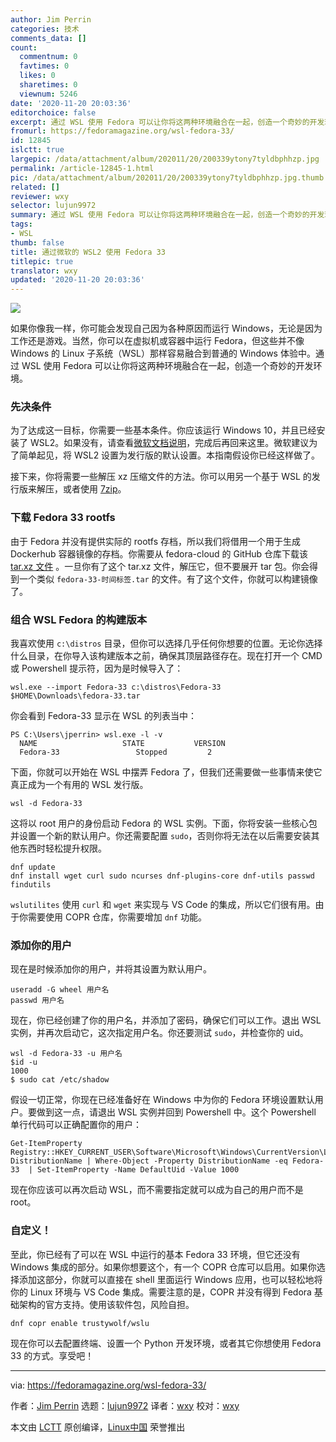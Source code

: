 ```yaml
---
author: Jim Perrin
categories: 技术
comments_data: []
count:
  commentnum: 0
  favtimes: 0
  likes: 0
  sharetimes: 0
  viewnum: 5246
date: '2020-11-20 20:03:36'
editorchoice: false
excerpt: 通过 WSL 使用 Fedora 可以让你将这两种环境融合在一起，创造一个奇妙的开发环境。
fromurl: https://fedoramagazine.org/wsl-fedora-33/
id: 12845
islctt: true
largepic: /data/attachment/album/202011/20/200339ytony7tyldbphhzp.jpg
permalink: /article-12845-1.html
pic: /data/attachment/album/202011/20/200339ytony7tyldbphhzp.jpg.thumb.jpg
related: []
reviewer: wxy
selector: lujun9972
summary: 通过 WSL 使用 Fedora 可以让你将这两种环境融合在一起，创造一个奇妙的开发环境。
tags:
- WSL
thumb: false
title: 通过微软的 WSL2 使用 Fedora 33
titlepic: true
translator: wxy
updated: '2020-11-20 20:03:36'
---
```


![](/data/attachment/album/202011/20/200339ytony7tyldbphhzp.jpg)


如果你像我一样，你可能会发现自己因为各种原因而运行 Windows，无论是因为工作还是游戏。当然，你可以在虚拟机或容器中运行 Fedora，但这些并不像 Windows 的 Linux 子系统（WSL）那样容易融合到普通的 Windows 体验中。通过 WSL 使用 Fedora 可以让你将这两种环境融合在一起，创造一个奇妙的开发环境。


### 先决条件


为了达成这一目标，你需要一些基本条件。你应该运行 Windows 10，并且已经安装了 WSL2。如果没有，请查看[微软文档说明](https://docs.microsoft.com/en-us/windows/wsl/install-win10)，完成后再回来这里。微软建议为了简单起见，将 WSL2 设置为发行版的默认设置。本指南假设你已经这样做了。


接下来，你将需要一些解压 xz 压缩文件的方法。你可以用另一个基于 WSL 的发行版来解压，或者使用 [7zip](https://www.7-zip.org/download.html)。


### 下载 Fedora 33 rootfs


由于 Fedora 并没有提供实际的 rootfs 存档，所以我们将借用一个用于生成 Dockerhub 容器镜像的存档。你需要从 fedora-cloud 的 GitHub 仓库下载该 [tar.xz 文件](https://github.com/fedora-cloud/docker-brew-fedora/tree/33/x86_64) 。一旦你有了这个 tar.xz 文件，解压它，但不要展开 tar 包。你会得到一个类似 `fedora-33-时间标签.tar` 的文件。有了这个文件，你就可以构建镜像了。


### 组合 WSL Fedora 的构建版本


我喜欢使用 `c:\distros` 目录，但你可以选择几乎任何你想要的位置。无论你选择什么目录，在你导入该构建版本之前，确保其顶层路径存在。现在打开一个 CMD 或 Powershell 提示符，因为是时候导入了：



```
wsl.exe --import Fedora-33 c:\distros\Fedora-33 $HOME\Downloads\fedora-33.tar

```

你会看到 Fedora-33 显示在 WSL 的列表当中：



```
PS C:\Users\jperrin> wsl.exe -l -v
  NAME                   STATE           VERSION
  Fedora-33                 Stopped         2

```

下面，你就可以开始在 WSL 中摆弄 Fedora 了，但我们还需要做一些事情来使它真正成为一个有用的 WSL 发行版。



```
wsl -d Fedora-33

```

这将以 root 用户的身份启动 Fedora 的 WSL 实例。下面，你将安装一些核心包并设置一个新的默认用户。你还需要配置 `sudo`，否则你将无法在以后需要安装其他东西时轻松提升权限。



```
dnf update
dnf install wget curl sudo ncurses dnf-plugins-core dnf-utils passwd findutils

```

`wslutilites` 使用 `curl` 和 `wget` 来实现与 VS Code 的集成，所以它们很有用。由于你需要使用 COPR 仓库，你需要增加 `dnf` 功能。


### 添加你的用户


现在是时候添加你的用户，并将其设置为默认用户。



```
useradd -G wheel 用户名
passwd 用户名

```

现在，你已经创建了你的用户名，并添加了密码，确保它们可以工作。退出 WSL 实例，并再次启动它，这次指定用户名。你还要测试 `sudo`，并检查你的 uid。



```
wsl -d Fedora-33 -u 用户名
$id -u
1000
$ sudo cat /etc/shadow

```

假设一切正常，你现在已经准备好在 Windows 中为你的 Fedora 环境设置默认用户。要做到这一点，请退出 WSL 实例并回到 Powershell 中。这个 Powershell 单行代码可以正确配置你的用户：



```
Get-ItemProperty Registry::HKEY_CURRENT_USER\Software\Microsoft\Windows\CurrentVersion\Lxss\\*\ DistributionName | Where-Object -Property DistributionName -eq Fedora-33  | Set-ItemProperty -Name DefaultUid -Value 1000

```

现在你应该可以再次启动 WSL，而不需要指定就可以成为自己的用户而不是 root。


### 自定义！


至此，你已经有了可以在 WSL 中运行的基本 Fedora 33 环境，但它还没有 Windows 集成的部分。如果你想要这个，有一个 COPR 仓库可以启用。如果你选择添加这部分，你就可以直接在 shell 里面运行 Windows 应用，也可以轻松地将你的 Linux 环境与 VS Code 集成。需要注意的是，COPR 并没有得到 Fedora 基础架构的官方支持。使用该软件包，风险自担。



```
dnf copr enable trustywolf/wslu

```

现在你可以去配置终端、设置一个 Python 开发环境，或者其它你想使用 Fedora 33 的方式。享受吧！




---


via: <https://fedoramagazine.org/wsl-fedora-33/>


作者：[Jim Perrin](https://fedoramagazine.org/author/jperrin/) 选题：[lujun9972](https://github.com/lujun9972) 译者：[wxy](https://github.com/wxy) 校对：[wxy](https://github.com/wxy)


本文由 [LCTT](https://github.com/LCTT/TranslateProject) 原创编译，[Linux中国](https://linux.cn/) 荣誉推出